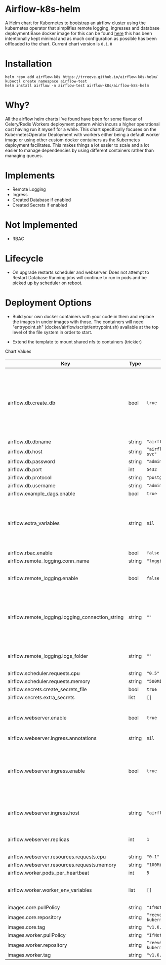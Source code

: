 Airflow-k8s-helm 
==================
A Helm chart for Kubernetes to bootstrap an airflow cluster using the kubernetes
operator that simplifies remote logging, ingresses and database deployment.Base docker image for this 
can be found [here](https://hub.docker.com/repository/docker/reevedata/airflow-kubernetes)
this has been intentionally kept minimal and as much configuration as possible has been offloaded to the chart. 
Current chart version is `0.1.0`

Installation
===========

    helm repo add airflow-k8s https://trreeve.github.io/airflow-k8s-helm/
    kubectl create namespace airflow-test
    helm install airflow -n airflow-test airflow-k8s/airflow-k8s-helm


Why?
===

All the airflow helm charts I've found have been for some flavour of Celery/Redis Workers deployment pattern
which incurs a higher operational cost having run it myself for a while. This chart specifically focuses on the KubernetesOperator Deployment with workers either being a default worker image or using other custom docker containers as the 
Kubernetes deployment facilitates. This makes things a lot easier to scale and a lot easier to manage dependencies by using different containers rather than managing queues.



Implements
==========
- Remote Logging
- Ingress
- Created Database if enabled
- Created Secrets if enabled

Not Implemented
==============
- RBAC

Lifecycle
========= 
- On upgrade restarts scheduler and webserver. Does not attempt to Restart Database
Running jobs will continue to run in pods and be picked up by scheduler on reboot.  

Deployment Options
==================
- Build your own docker containers with your code in them and replace the images 
in under images with those. The containers will need "entrypoint.sh" (docker/airflow/script/entrypoint.sh) available 
at the top level of the file system in order to start. 

- Extend the template to mount shared nfs to containers (trickier)


Chart Values

| Key | Type | Default | Description |
|-----|------|---------|-------------|
| airflow.db.create_db | bool | `true` | whether to create a postgres database, if false then you will need to provide information for an external DB (Postgres Recommended) |
| airflow.db.dbname | string | `"airflow"` |  |
| airflow.db.host | string | `"airflow-default-db-svc"` |  |
| airflow.db.password | string | `"admin"` |  |
| airflow.db.port | int | `5432` |  |
| airflow.db.protocol | string | `"postgresql+psycopg2"` |  |
| airflow.db.username | string | `"admin"` |  |
| airflow.example_dags.enable | bool | `true` |  |
| airflow.extra_variables | string | `nil` | Additional variables that will be created in the environment of airflow and scheduler containers |
| airflow.rbac.enable | bool | `false` | Not Functioning |
| airflow.remote_logging.conn_name | string | `"logging"` |  |
| airflow.remote_logging.enable | bool | `false` | Create remote logging connection (recommended) |
| airflow.remote_logging.logging_connection_string | string | `""` | the raw string that to provide your logging connection, recommended to use a secret file for production. |
| airflow.remote_logging.logs_folder | string | `""` | target folder for your remote logging connection |
| airflow.scheduler.requests.cpu | string | `"0.5"` |  |
| airflow.scheduler.requests.memory | string | `"500Mi"` |  |
| airflow.secrets.create_secrets_file | bool | `true` |  |
| airflow.secrets.extra_secrets | list | `[]` |  |
| airflow.webserver.enable | bool | `true` | enable webserver component allowing you to access a ui |
| airflow.webserver.ingress.annotations | string | `nil` |  |
| airflow.webserver.ingress.enable | bool | `true` | create an ingress to allow you to access your webserver from outside the cluster. you will need to provide annotations. |
| airflow.webserver.ingress.host | string | `"airflow.example.com"` | the host to set up for your cluster (requires dns)  |
| airflow.webserver.replicas | int | `1` | Number of replica pods for serving UI requests.  |
| airflow.webserver.resources.requests.cpu | string | `"0.1"` |  |
| airflow.webserver.resources.requests.memory | string | `"100Mi"` |  |
| airflow.worker.pods_per_heartbeat | int | `5` |  |
| airflow.worker.worker_env_variables | list | `[]` | Extra variables to be made available on worker pods.|
| images.core.pullPolicy | string | `"IfNotPresent"` |  |
| images.core.repository | string | `"reevedata/airflow-kubernetes"` |  |
| images.core.tag | string | `"v1.0.1"` |  |
| images.worker.pullPolicy | string | `"IfNotPresent"` |  |
| images.worker.repository | string | `"reevedata/airflow-kubernetes"` |  |
| images.worker.tag | string | `"v1.0.1"` |  |
